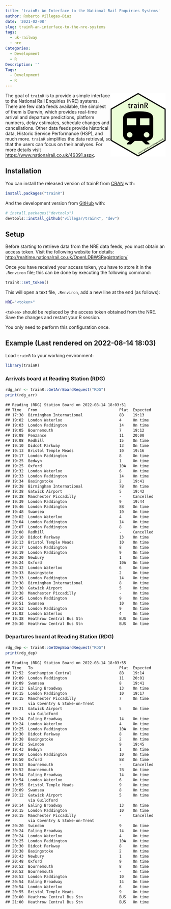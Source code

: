 ```yaml
---
title: 'trainR: An Interface to the National Rail Enquiries Systems'
author: Roberto Villegas-Diaz
date: '2021-02-08'
slug: trainR-an-interface-to-the-nre-systems
tags:
  - uk-railway
  - nre
Categories:
  - Development
  - R
Description: ''
Tags:
  - Development
  - R
---
```


<img src="https://raw.githubusercontent.com/villegar/trainR/main/inst/images/logo.png" alt="logo" align="right" height=200px/>

The goal of `trainR` is to provide a simple interface to the 
National Rail Enquiries (NRE) systems. There are few data feeds 
available, the simplest of them is Darwin, which provides real-time 
arrival and departure predictions, platform numbers, delay estimates, 
schedule changes and cancellations. Other data feeds provide historical 
data, Historic Service Performance (HSP), and much more. `trainR` 
simplifies the data retrieval, so that the users can focus on their 
analyses. For more details visit 
https://www.nationalrail.co.uk/46391.aspx.

## Installation

You can install the released version of trainR from [CRAN](https://CRAN.R-project.org) with:

``` r
install.packages("trainR")
```

And the development version from [GitHub](https://github.com/) with:

``` r
# install.packages("devtools")
devtools::install_github("villegar/trainR", "dev")
```

## Setup
Before starting to retrieve data from the NRE data feeds, you must obtain an access token. 
Visit the following website for details: http://realtime.nationalrail.co.uk/OpenLDBWSRegistration/

Once you have received your access token, you have to store it in the `.Renviron` file; this can be 
done by executing the following command:


```r
trainR::set_token()
```

This will open a text file, `.Renviron`, add a new line at the end (as follows):

```bash
NRE="<token>"
```

`<token>` should be replaced by the access token obtained from the NRE. Save the changes and restart 
your R session.

You only need to perform this configuration once.

## Example (Last rendered on 2022-08-14 18:03)

Load `trainR` to your working environment:

```r
library(trainR)
```

### Arrivals board at Reading Station (RDG)


```r
rdg_arr <- trainR::GetArrBoardRequest("RDG")
print(rdg_arr)
```

```
## Reading (RDG) Station Board on 2022-08-14 18:03:51
## Time   From                                    Plat  Expected
## 17:38  Birmingham International                8B    19:13
## 19:02  London Waterloo                         4     On time
## 19:03  London Paddington                       14    On time
## 19:05  Bournemouth                             7     19:12
## 19:08  Penzance                                11    20:00
## 19:08  Redhill                                 15    On time
## 19:10  Didcot Parkway                          13    On time
## 19:13  Bristol Temple Meads                    10    19:16
## 19:17  London Paddington                       8     On time
## 19:25  Bedwyn                                  1     On time
## 19:25  Oxford                                  10A   On time
## 19:32  London Waterloo                         6     On time
## 19:33  London Paddington                       14    On time
## 19:34  Basingstoke                             2     19:41
## 19:38  Birmingham International                7B    On time
## 19:38  Gatwick Airport                         5     19:42
## 19:38  Manchester Piccadilly                   -     Cancelled
## 19:39  London Paddington                       9     19:44
## 19:46  London Paddington                       8B    On time
## 19:48  Swansea                                 10    On time
## 20:02  London Waterloo                         4     On time
## 20:04  London Paddington                       14    On time
## 20:07  London Paddington                       8     On time
## 20:08  Redhill                                 -     Cancelled
## 20:10  Didcot Parkway                          13    On time
## 20:13  Bristol Temple Meads                    10    On time
## 20:17  London Paddington                       8     On time
## 20:19  London Paddington                       9     On time
## 20:20  Newbury                                 1     On time
## 20:24  Oxford                                  10A   On time
## 20:32  London Waterloo                         6     On time
## 20:33  Basingstoke                             2     On time
## 20:33  London Paddington                       14    On time
## 20:38  Birmingham International                8     On time
## 20:38  Gatwick Airport                         5     On time
## 20:38  Manchester Piccadilly                   -     On time
## 20:45  London Paddington                       9     On time
## 20:51  Swansea                                 10    On time
## 20:53  London Paddington                       9     On time
## 21:02  London Waterloo                         4     On time
## 19:38  Heathrow Central Bus Stn                BUS   On time
## 20:30  Heathrow Central Bus Stn                BUS   On time
```

### Departures board at Reading Station (RDG)


```r
rdg_dep <- trainR::GetDepBoardRequest("RDG")
print(rdg_dep)
```

```
## Reading (RDG) Station Board on 2022-08-14 18:03:55
## Time   To                                      Plat  Expected
## 17:52  Southampton Central                     8B    19:14
## 19:09  London Paddington                       11    20:01
## 19:09  Swansea                                 8     19:41
## 19:13  Ealing Broadway                         13    On time
## 19:15  London Paddington                       10    19:17
## 19:15  Manchester Piccadilly                   7     On time
##        via Coventry & Stoke-on-Trent           
## 19:21  Gatwick Airport                         5     On time
##        via Guildford                           
## 19:24  Ealing Broadway                         14    On time
## 19:24  London Waterloo                         4     On time
## 19:25  London Paddington                       10A   On time
## 19:30  Didcot Parkway                          8     On time
## 19:38  Basingstoke                             2     On time
## 19:42  Swindon                                 9     19:45
## 19:43  Bedwyn                                  1     On time
## 19:50  London Paddington                       10    On time
## 19:50  Oxford                                  8B    On time
## 19:52  Bournemouth                             -     Cancelled
## 19:52  Bournemouth                             7B    On time
## 19:54  Ealing Broadway                         14    On time
## 19:54  London Waterloo                         6     On time
## 19:55  Bristol Temple Meads                    9     On time
## 20:09  Swansea                                 8     On time
## 20:12  Gatwick Airport                         5     On time
##        via Guildford                           
## 20:14  Ealing Broadway                         13    On time
## 20:15  London Paddington                       10    On time
## 20:15  Manchester Piccadilly                   -     Cancelled
##        via Coventry & Stoke-on-Trent           
## 20:20  Swindon                                 9     On time
## 20:24  Ealing Broadway                         14    On time
## 20:24  London Waterloo                         4     On time
## 20:25  London Paddington                       10A   On time
## 20:30  Didcot Parkway                          8     On time
## 20:38  Basingstoke                             2     On time
## 20:43  Newbury                                 1     On time
## 20:48  Oxford                                  9     On time
## 20:52  Bournemouth                             8     On time
## 20:52  Bournemouth                             -     On time
## 20:53  London Paddington                       10    On time
## 20:54  Ealing Broadway                         14    On time
## 20:54  London Waterloo                         6     On time
## 20:55  Bristol Temple Meads                    9     On time
## 20:00  Heathrow Central Bus Stn                BUS   On time
## 21:00  Heathrow Central Bus Stn                BUS   On time
```
